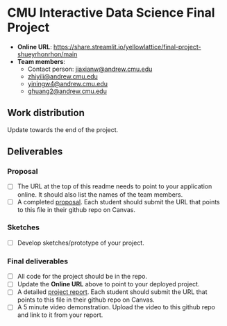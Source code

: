 # CMU Interactive Data Science Final Project

* **Online URL**: https://share.streamlit.io/yellowlattice/final-project-shueyrhonrhon/main
* **Team members**:
  * Contact person: jiaxianw@andrew.cmu.edu
  * zhiyili@andrew.cmu.edu
  * yiningw4@andrew.cmu.edu
  * ghuang2@andrew.cmu.edu

## Work distribution

Update towards the end of the project.

## Deliverables

### Proposal

- [ ] The URL at the top of this readme needs to point to your application online. It should also list the names of the team members.
- [ ] A completed [proposal](Proposal.md). Each student should submit the URL that points to this file in their github repo on Canvas.

### Sketches

- [ ] Develop sketches/prototype of your project.

### Final deliverables

- [ ] All code for the project should be in the repo.
- [ ] Update the **Online URL** above to point to your deployed project.
- [ ] A detailed [project report](Report.md).  Each student should submit the URL that points to this file in their github repo on Canvas.
- [ ] A 5 minute video demonstration.  Upload the video to this github repo and link to it from your report.
